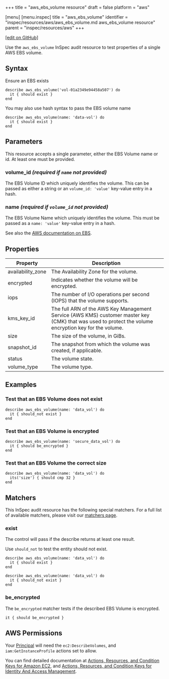 +++
title = "aws_ebs_volume resource"
draft = false
platform = "aws"

[menu]
  [menu.inspec]
    title = "aws_ebs_volume"
    identifier = "inspec/resources/aws/aws_ebs_volume.md aws_ebs_volume resource"
    parent = "inspec/resources/aws"
+++

[\[edit on GitHub\]](https://github.com/inspec/inspec/blob/master/www/content/inspec/resources/aws_ebs_volume.md)

Use the `aws_ebs_volume` InSpec audit resource to test properties of a single AWS EBS volume.

## Syntax

Ensure an EBS exists

    describe aws_ebs_volume('vol-01a2349e94458a507') do
      it { should exist }
    end

You may also use hash syntax to pass the EBS volume name

    describe aws_ebs_volume(name: 'data-vol') do
      it { should exist }
    end

## Parameters

This resource accepts a single parameter, either the EBS Volume name or id. At least one must be provided.

### volume_id _(required if `name` not provided)_

The EBS Volume ID which uniquely identifies the volume.
This can be passed as either a string or an `volume_id: 'value'` key-value entry in a hash.

### name _(required if `volume_id` not provided)_

The EBS Volume Name which uniquely identifies the volume.
This must be passed as a `name: 'value'` key-value entry in a hash.

See also the [AWS documentation on EBS](https://docs.aws.amazon.com/AWSEC2/latest/UserGuide/AmazonEBS.html).

## Properties

| Property          | Description                                                                                                                                           |
| ----------------- | ----------------------------------------------------------------------------------------------------------------------------------------------------- |
| availability_zone | The Availability Zone for the volume.                                                                                                                 |
| encrypted         | Indicates whether the volume will be encrypted.                                                                                                       |
| iops              | The number of I/O operations per second (IOPS) that the volume supports.                                                                              |
| kms_key_id        | The full ARN of the AWS Key Management Service (AWS KMS) customer master key (CMK) that was used to protect the volume encryption key for the volume. |
| size              | The size of the volume, in GiBs.                                                                                                                      |
| snapshot_id       | The snapshot from which the volume was created, if applicable.                                                                                        |
| status            | The volume state.                                                                                                                                     |
| volume_type       | The volume type.                                                                                                                                      |

## Examples

### Test that an EBS Volume does not exist

    describe aws_ebs_volume(name: 'data_vol') do
      it { should_not exist }
    end

### Test that an EBS Volume is encrypted

    describe aws_ebs_volume(name: 'secure_data_vol') do
      it { should be_encrypted }
    end

### Test that an EBS Volume the correct size

    describe aws_ebs_volume(name: 'data_vol') do
      its('size') { should cmp 32 }
    end

## Matchers

This InSpec audit resource has the following special matchers. For a full list of available matchers, please visit our [matchers page](/inspec/matchers/).

### exist

The control will pass if the describe returns at least one result.

Use `should_not` to test the entity should not exist.

    describe aws_ebs_volume(name: 'data_vol') do
      it { should exist }
    end

    describe aws_ebs_volume(name: 'data_vol') do
      it { should_not exist }
    end

### be_encrypted

The `be_encrypted` matcher tests if the described EBS Volume is encrypted.

    it { should be_encrypted }

## AWS Permissions

Your [Principal](https://docs.aws.amazon.com/IAM/latest/UserGuide/intro-structure.html#intro-structure-principal) will need the `ec2:DescribeVolumes`, and `iam:GetInstanceProfile` actions set to allow.

You can find detailed documentation at [Actions, Resources, and Condition Keys for Amazon EC2](https://docs.aws.amazon.com/IAM/latest/UserGuide/list_amazonec2.html), and [Actions, Resources, and Condition Keys for Identity And Access Management](https://docs.aws.amazon.com/IAM/latest/UserGuide/list_identityandaccessmanagement.html).
